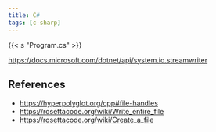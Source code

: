 ```yaml
---
title: C#
tags: [c-sharp]
---
```


{{< s "Program.cs" >}}

<https://docs.microsoft.com/dotnet/api/system.io.streamwriter>

## References

- <https://hyperpolyglot.org/cpp#file-handles>
- <https://rosettacode.org/wiki/Write_entire_file>
- <https://rosettacode.org/wiki/Create_a_file>
